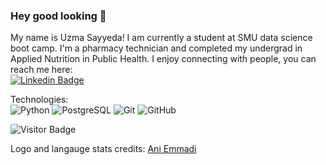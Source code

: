 ### Hey good looking 👋

My name is Uzma Sayyeda!
I am currently a student at SMU data science boot camp.
I'm a pharmacy technician and completed my undergrad in Applied Nutrition in Public Health.
I enjoy connecting with people, you can reach me here:<br>
[![Linkedin Badge](https://img.shields.io/badge/-uzmasayyeda-blue?style=flat-square&logo=Linkedin&logoColor=white&link=https:/www.linkedin.com/in/uzma-sayyeda)](https://www.linkedin.com/in/uzma-sayyeda/)

Technologies:<br>
![Python](https://img.shields.io/badge/-Python-black?style=flat-square&logo=Python)
![PostgreSQL](https://img.shields.io/badge/-PostgreSQL-336791?style=flat-square&logo=postgresql)
![Git](https://img.shields.io/badge/-Git-black?style=flat-square&logo=git)
![GitHub](https://img.shields.io/badge/-GitHub-181717?style=flat-square&logo=github)  

![Visitor Badge](https://visitor-badge.laobi.icu/badge?page_id=UzmaSayyeda.UzmaSayyeda)

Logo and langauge stats credits:
[Ani Emmadi](https://github.com/aemmadi)

